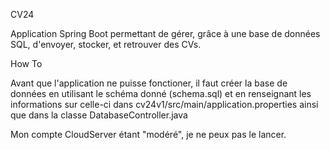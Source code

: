 CV24

Application Spring Boot permettant de gérer, grâce à une base de données SQL, d'envoyer, stocker, et retrouver des CVs.

How To

Avant que l'application ne puisse fonctioner, il faut créer la base de données en utilisant le schéma donné (schema.sql) et en renseignant les informations sur celle-ci dans cv24v1/src/main/application.properties ainsi que dans la classe DatabaseController.java

Mon compte CloudServer étant "modéré", je ne peux pas le lancer.
